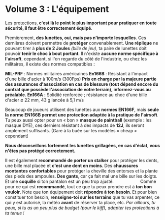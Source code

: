 # Volume 3 : L'équipement

Les protections, **__c'est là le point le plus important pour pratiquer en toute sécurité, il faut être correctement équipé__**.

Premièrement, **des lunettes, oui, mais pas n'importe lesquelles**. Ces dernières doivent permettre de __**protéger**__ convenablement. 
**Une réplique** ne pouvant tirer à **plus de 2 Joules** *(bille de jeu)*, ta paire de lunettes doit pouvoir __tenir le choc à bout portant__. Il n'existe __aucune norme spécifique à l'airsoft__, cependant, si l'on regarde du côté de l'industrie, ou chez les militaires, il existe des normes compatibles :

**MIL-PRF** : Normes militaires américaines 
**En166B** : Résistant à l'impact d'une bille d'acier à 100m/s (300Fps) **Pris en charge par la majeure partie des assurances d'association en cas de blessure (tout dépend encore du contrat que possède l'association de votre terrain), informez-vous au préalable**.
**En166A** : Solidité renforcée ; résistance au choc d'une bille d'acier ∅ 22 mm, 43 g lancée à 5,1 m/s

Beaucoup de joueurs utilisent des lunettes aux **normes EN166F**, mais **seule la norme EN166B permet une protection adaptée à la pratique de l'airsoft**.
Tu peux aussi opter pour un « bon » __masque de paintball__ (exemple : les masque DYE), ces derniers résistant à des impacts de **12J**, ils seront amplement suffisants. (Gare à la buée sur les modèles « cheap » cependant)

**__Nous déconseillons fortement les lunettes grillagées, en cas d'éclat, vous n'êtes pas protégé correctement.__**

Il est également __recommandé de porter un stalker__ pour protéger les dents, une bille mal placée et __c'est une dent en moins__. Des __chaussures montantes__ __confortables__ pour protéger la cheville des entorses et la plante des pieds des ampoules. __Des gants__, car ça fait mal une bille sur les doigts. Et une __coquille__ si ton pantalon est un peu trop ajusté.
󠂪󠂪󠂪 󠂪󠂪 󠂪󠂪󠂪 󠂪󠂪 󠂪󠂪󠂪 󠂪󠂪 󠂪󠂪󠂪 󠂪󠂪 󠂪󠂪󠂪 󠂪󠂪 󠂪󠂪󠂪 󠂪󠂪 󠂪󠂪󠂪 󠂪󠂪 󠂪󠂪󠂪 󠂪󠂪 󠂪󠂪󠂪 󠂪󠂪 󠂪󠂪󠂪 󠂪󠂪 󠂪󠂪󠂪
Comme pour ce qui est __recommandé__, tout ce que tu peux prendre est à __ton bon vouloir__. Note que ton équipement doit __répondre à ton besoin__. Et pour bien constituer ton besoin, __renseigne-toi sur les terrains__ que tu vas arpenter, ce qui y est autorisé, la météo __avant__ de réserver ta place, etc.
*Par ailleurs, tu peux, si tu as un peu plus de budget (pour le kiff), adapter tes protections à ta tenue !*
